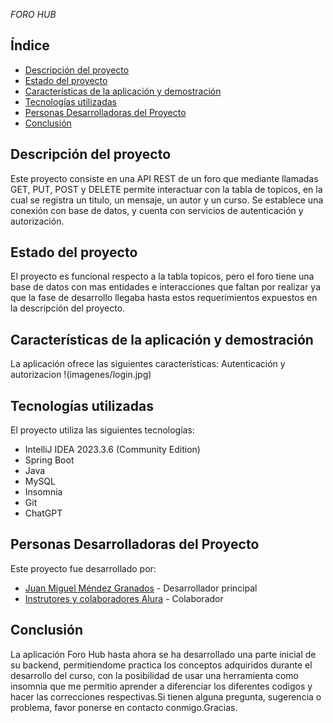 <em> FORO HUB </em>
## Índice

- [Descripción del proyecto](#descripción-del-proyecto)
- [Estado del proyecto](#estado-del-proyecto)
- [Características de la aplicación y demostración](#características-de-la-aplicación-y-demostración)
- [Tecnologías utilizadas](#tecnologías-utilizadas)
- [Personas Desarrolladoras del Proyecto](#personas-desarrolladoras-del-proyecto)
- [Conclusión](#conclusión)

## Descripción del proyecto

Este proyecto consiste en una API REST de un foro que mediante llamadas GET, PUT, POST y DELETE permite interactuar con la tabla de topicos, en la cual se registra un titulo, un mensaje, un autor y un curso. Se establece una conexión con base de datos, y cuenta con servicios de autenticación y autorización.



## Estado del proyecto

El proyecto es funcional respecto a la tabla topicos, pero el foro tiene una base de datos con mas entidades e interacciones que faltan por realizar ya que la fase de desarrollo llegaba hasta estos requerimientos expuestos en la descripción del proyecto.

## Características de la aplicación y demostración

La aplicación ofrece las siguientes características:
Autenticación y autorizacion
!(imagenes/login.jpg)
  
  
## Tecnologías utilizadas

El proyecto utiliza las siguientes tecnologías:
- IntelliJ IDEA 2023.3.6 (Community Edition)
- Spring Boot
- Java
- MySQL
- Insomnia
- Git
- ChatGPT

## Personas Desarrolladoras del Proyecto

Este proyecto fue desarrollado por:

- [Juan Miguel Méndez Granados](#) - Desarrollador principal
- [Instrutores y colaboradores Alura](#) - Colaborador

## Conclusión

La aplicación Foro Hub hasta ahora se ha desarrollado una parte inicial de su backend, permitiendome practica los conceptos adquiridos durante el desarrollo del curso, con la posibilidad de usar una herramienta como insomnia que me permitio aprender a diferenciar los diferentes codigos y hacer las correcciones respectivas.Si tienen alguna pregunta, sugerencia o problema, favor ponerse en contacto conmigo.Gracias.
